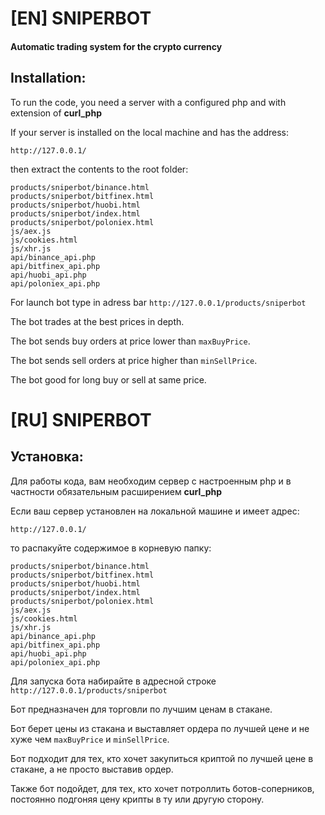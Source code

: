# [EN] SNIPERBOT
#### Automatic trading system for the crypto currency

## Installation:

To run the code, you need a server with a configured php and with extension of **curl_php**

If your server is installed on the local machine and has the address:
```
http://127.0.0.1/
```
then extract the contents to the root folder:
```
products/sniperbot/binance.html
products/sniperbot/bitfinex.html
products/sniperbot/huobi.html
products/sniperbot/index.html
products/sniperbot/poloniex.html
js/aex.js 
js/cookies.html 
js/xhr.js
api/binance_api.php
api/bitfinex_api.php
api/huobi_api.php
api/poloniex_api.php
```
For launch bot type in adress bar `http://127.0.0.1/products/sniperbot`

The bot trades at the best prices in depth.

The bot sends buy orders at price lower than `maxBuyPrice`.

The bot sends sell orders at price higher than `minSellPrice`.

The bot good for long buy or sell at same price.


# [RU] SNIPERBOT

## Установка:

Для работы кода, вам необходим сервер с настроенным php и в частности обязательным расширением **curl_php**

Если ваш сервер установлен на локальной машине и имеет адрес:
```
http://127.0.0.1/
```
то распакуйте содержимое в корневую папку:
```
products/sniperbot/binance.html
products/sniperbot/bitfinex.html
products/sniperbot/huobi.html
products/sniperbot/index.html
products/sniperbot/poloniex.html
js/aex.js 
js/cookies.html 
js/xhr.js
api/binance_api.php
api/bitfinex_api.php
api/huobi_api.php
api/poloniex_api.php
```
Для запуска бота набирайте в адресной строке `http://127.0.0.1/products/sniperbot`

Бот предназначен для торговли по лучшим ценам в стакане.

Бот берет цены из стакана и выставляет ордера по лучшей цене и не хуже чем `maxBuyPrice` и `minSellPrice`.

Бот подходит для тех, кто хочет закупиться криптой по лучшей цене в стакане, а не просто выставив ордер.

Также бот подойдет, для тех, кто хочет потроллить ботов-соперников, постоянно подгоняя цену крипты в ту или другую сторону.
